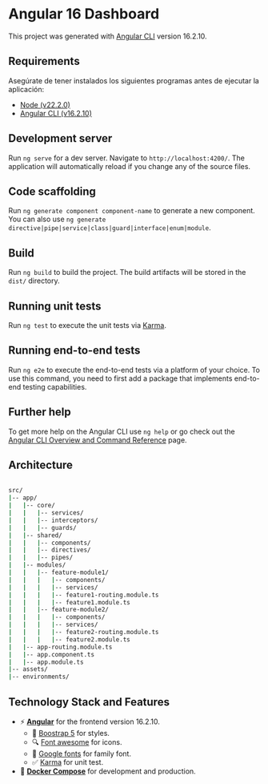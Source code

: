 # Angular 16 Dashboard

This project was generated with [Angular CLI](https://github.com/angular/angular-cli) version 16.2.10.

## Requirements

Asegúrate de tener instalados los siguientes programas antes de ejecutar la aplicación:

- [Node (v22.2.0)](https://nodejs.org/en)
- [Angular CLI (v16.2.10)](https://angular.io/cli)

## Development server

Run `ng serve` for a dev server. Navigate to `http://localhost:4200/`. The application will automatically reload if you change any of the source files.

## Code scaffolding

Run `ng generate component component-name` to generate a new component. You can also use `ng generate directive|pipe|service|class|guard|interface|enum|module`.

## Build

Run `ng build` to build the project. The build artifacts will be stored in the `dist/` directory.

## Running unit tests

Run `ng test` to execute the unit tests via [Karma](https://karma-runner.github.io).

## Running end-to-end tests

Run `ng e2e` to execute the end-to-end tests via a platform of your choice. To use this command, you need to first add a package that implements end-to-end testing capabilities.

## Further help

To get more help on the Angular CLI use `ng help` or go check out the [Angular CLI Overview and Command Reference](https://angular.io/cli) page.

## Architecture

```bash

src/
|-- app/
|   |-- core/
|   |   |-- services/
|   |   |-- interceptors/
|   |   |-- guards/
|   |-- shared/
|   |   |-- components/
|   |   |-- directives/
|   |   |-- pipes/
|   |-- modules/
|   |   |-- feature-module1/
|   |   |   |-- components/
|   |   |   |-- services/
|   |   |   |-- feature1-routing.module.ts
|   |   |   |-- feature1.module.ts
|   |   |-- feature-module2/
|   |   |   |-- components/
|   |   |   |-- services/
|   |   |   |-- feature2-routing.module.ts
|   |   |   |-- feature2.module.ts
|   |-- app-routing.module.ts
|   |-- app.component.ts
|   |-- app.module.ts
|-- assets/
|-- environments/

```

## Technology Stack and Features

- ⚡ [**Angular**](https://fastapi.tiangolo.com) for the frontend version 16.2.10.
    - 🎨 [Boostrap 5](https://getbootstrap.com/) for styles.
    - 🔍 [Font awesome](https://fontawesome.com/search?m=free&o=r) for icons.
    - 🧰 [Google fonts](https://fonts.google.com/specimen/DM+Sans) for family font.
    - ✅ [Karma](https://karma-runner.github.io) for unit test.
- 🐋 [**Docker Compose**](https://www.docker.com) for development and production.

